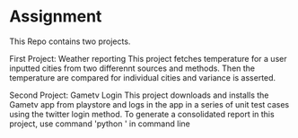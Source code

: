 # Assignment

This Repo contains two projects.

First Project: Weather reporting
This project fetches temperature for a user inputted cities from two differennt sources and methods. 
Then the temperature are compared for individual cities and variance is asserted.

Second Project: Gametv Login
This project downloads and installs the Gametv app from playstore and logs in the app 
in a series of unit test cases using the twitter login method.
To generate a consolidated report in this project, use command 'python <file name :cls_testCases.py>' in command line
